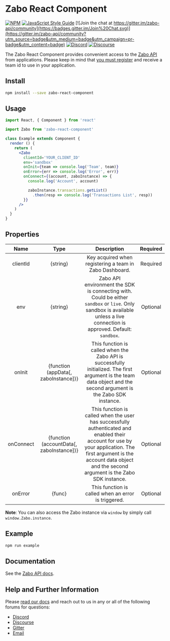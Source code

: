 Zabo React Component
=========================

[![NPM](https://img.shields.io/npm/v/zabo-react-component.svg)](https://www.npmjs.com/package/zabo-react-component) [![JavaScript Style Guide](https://img.shields.io/badge/code_style-standard-brightgreen.svg)](https://standardjs.com) [![Join the chat at https://gitter.im/zabo-api/community](https://badges.gitter.im/Join%20Chat.svg)](https://gitter.im/zabo-api/community?utm_source=badge&utm_medium=badge&utm_campaign=pr-badge&utm_content=badge) [![Discord](https://img.shields.io/discord/533336922970521600)](https://discord.gg/vGHYuUT) [![Discourse](https://img.shields.io/discourse/https/forum.zabo.com/status)](https://forum.zabo.com)  

The Zabo React Component provides convenient access to the [Zabo API](https://zabo.com) from applications.
Please keep in mind that [you must register](https://zabo.com/login) and receive a team id to use in your application.

## Install

```bash
npm install --save zabo-react-component
```

## Usage

```jsx
import React, { Component } from 'react'

import Zabo from 'zabo-react-component'

class Example extends Component {
  render () {
    return (
      <Zabo
        clientId='YOUR_CLIENT_ID'
        env='sandbox'
        onInit={team => console.log('Team', team)}
        onError={err => console.log('Error', err)}
        onConnect={(account, zaboInstance) => {
          console.log('Account', account)

          zaboInstance.transactions.getList()
            .then(resp => console.log('Transactions List', resp))
        }}
      />
    )
  }
}
```

## Properties
| Name | Type | Description | Required |
| :---: | :---: | :---: | :---: |
| clientId | {string} | Key acquired when registering a team in Zabo Dashboard. | Required |
| env | {string} | Zabo API environment the SDK is connecting with. Could be either `sandbox` or `live`. Only sandbox is available unless a live connection is approved. Default: `sandbox`. | Optional |
| onInit | {function (appData[, zaboInstance])} | This function is called when the Zabo API is successfully initialized. The first argument is the team data object and the second argument is the Zabo SDK instance. | Optional |
| onConnect | {function (accountData[, zaboInstance])} | This function is called when the user has successfully authenticated and enabled their account for use by your application. The first argument is the account data object and the second argument is the Zabo SDK instance. | Optional |
| onError | {func} | This function is called when an error is triggered. | Optional |

**Note**: You can also access the Zabo instance via `window` by simply call `window.Zabo.instance`.

## Example

```bash
npm run example
```

## Documentation
See the [Zabo API docs](https://zabo.com/docs).

## Help and Further Information
Please [read our docs](https://zabo.com/docs) and reach out to us in any or all of the following forums for questions:

* [Discord](https://discord.gg/vGHYuUT)
* [Discourse](https://forum.zabo.com)
* [Gitter](https://gitter.im/zabo-api/community)
* [Email](mailto:contact@zabo.com)
